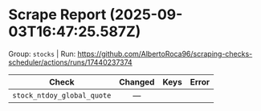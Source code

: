 # Scrape Report (2025-09-03T16:47:25.587Z)

Group: `stocks`  |  Run: https://github.com/AlbertoRoca96/scraping-checks-scheduler/actions/runs/17440237374

| Check | Changed | Keys | Error |
|---|:---:|:--|:--|
| `stock_ntdoy_global_quote` | — |  |  |
